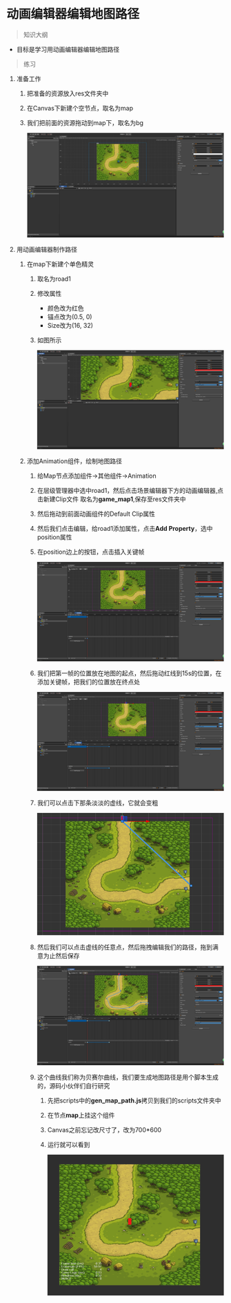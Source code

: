 # 动画编辑器编辑地图路径

> 知识大纲
* 目标是学习用动画编辑器编辑地图路径

> 练习
1. 准备工作
    1. 把准备的资源放入res文件夹中
    2. 在Canvas下新建个空节点，取名为map
    3. 我们把前面的资源拖动到map下，取名为bg
    
        ![](./images/准备工作.jpg)

2. 用动画编辑器制作路径
    1. 在map下新建个单色精灵
        1. 取名为road1
        2. 修改属性
            * 颜色改为红色
            * 锚点改为(0.5, 0)
            * Size改为(16, 32)
        3. 如图所示
            
            ![](./images/新建单色精灵.jpg)
                  
    2. 添加Animation组件，绘制地图路径  
        1. 给Map节点添加组件->其他组件->Animation 
        2. 在层级管理器中选中road1，然后点击场景编辑器下方的动画编辑器,点击新建Clip文件
            取名为**game_map1**,保存至res文件夹中
        3. 然后拖动到前面动画组件的Default Clip属性  
        4. 然后我们点击编辑，给road1添加属性，点击**Add Property**，选中position属性 
        5. 在position边上的按钮，点击插入关键帧
        
            ![](./images/点击插入关键帧.jpg) 
            
        6. 我们把第一帧的位置放在地图的起点，然后拖动红线到15s的位置，在添加关键帧，把我们的位置放在终点处              
        
            ![](./images/插入关键帧.jpg)
            
        7. 我们可以点击下那条淡淡的虚线，它就会变粗 
        
            ![](./images/变粗吧虚线.jpg)  
            
        8. 然后我们可以点击虚线的任意点，然后拖拽编辑我们的路径，拖到满意为止然后保存 
        
            ![](./images/拖拽编辑我们的地图路径.jpg)    
            
        9. 这个曲线我们称为贝赛尔曲线，我们要生成地图路径是用个脚本生成的，源码小伙伴们自行研究
            1. 先把scripts中的**gen_map_path.js**拷贝到我们的scripts文件夹中
            2. 在节点**map**上挂这个组件 
            3. Canvas之前忘记改尺寸了，改为700*600  
            4. 运行就可以看到
            
                ![](./images/生成地图路径.jpg)
            
            